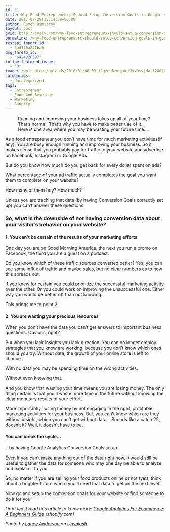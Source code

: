 ```yaml
---
id: 11
title: Why Food Entrepreneurs Should Setup Conversion Goals in Google Analytics?
date: 2017-07-28T13:14:39+00:00
author: Rumen Dimitrov
layout: post
guid: http://braiv.com/why-food-entrepreneurs-should-setup-conversion-goals-in-google-analytics/
permalink: /why-food-entrepreneurs-should-setup-conversion-goals-in-google-analytics/
restapi_import_id:
  - 5a61f0a841ba5
dsq_thread_id:
  - "6424226597"
inline_featured_image:
  - "0"
image: /wp-content/uploads/2018/01/40b09-12gzud3zmojnef3kv9svjda-1200x800.jpeg
categories:
  - Uncategorized
tags:
  - Entrepreneur
  - Food And Beverage
  - Marketing
  - Shopify
---
```

<figure class="wp-caption"><figcaption class="wp-caption-text">Running and improving your business takes up all of your time? That’s normal. That’s why you have to make better use of it. Here is one area where you may be wasting your future time…</figcaption></figure>
As a food entrepreneur you don’t have time for much marketing activities(if any). You are busy enough running and improving your business. So it makes sense that you probably pay for traffic to your website and advertise on Facebook, Instagram or Google Ads.

But do you know how much do you get back for every dollar spent on ads?

What percentage of your ad traffic actually completes the goal you want them to complete on your website?

How many of them buy? How much?

Unless you are tracking that data (by having Conversion Goals correctly set up) you can’t answer these questions.
<h3>So, what is the downside of not having conversion data about your visitor’s behavior on your website?</h3>
<!--more-->
<h4>1. You can’t be certain of the results of your marketing efforts</h4>
One day you are on Good Morning America, the next you run a promo on Facebook, the third you are a guest on a podcast.

Do you know which of these traffic sources converted better? Yes, you can see some influx of traffic and maybe sales, but no clear numbers as to how this spreads out.

If you knew for certain you could prioritize the successful marketing activity over the other. Or you could work on improving the unsuccessful one. Either way you would be better off than not knowing.

This brings me to point 2:
<h4>2. You are wasting your precious resources</h4>
When you don’t have the data you can’t get answers to important business questions. Obvious, right?

But when you lack insights you lack direction. You can no longer employ strategies that you know are working, because you don’t know which ones should you try. Without data, the growth of your online store is left to chance.

With no data you may be spending time on the wrong activities.

Without even knowing that.

And you know that wasting your time means you are losing money. The only thing certain is that you’ll waste more time in the future without knowing the clear monetary results of your effort.

More importantly, losing money by not engaging in the right, profitable marketing activities for your business. But, you can’t know which are they without insight, which you can’t get without data… Sounds like a catch 22, doesn’t it? Well, it doesn’t have to be.
<h4>You can break the cycle…</h4>
…by having Google Analytics Conversion Goals setup.

Even if you can’t make anything out of the data right now, it would still be useful to gather the data for someone who may one day be able to analyze and explain it to you.

So, no matter if you are selling your food products online or not (yet), think about a brighter future where you’ll need that data to get on the next level.

Now go and setup the conversion goals for your website or find someone to do it for you!

<em>Or at least read this article to know more: </em><a href="https://www.shopify.com/blog/14681601-google-analytics-for-ecommerce-a-beginners-guide?ref=braiv" target="_blank" rel="noopener"><em>Google Analytics For Ecommerce: A Beginners Guide</em></a><em> (shopify.com)</em>

<em>Photo by </em><a href="https://unsplash.com/photos/D1_7Jz5cFTs?utm_source=unsplash&amp;utm_medium=referral&amp;utm_content=creditCopyText" target="_blank" rel="noopener"><em>Lance Anderson</em></a><em> on </em><a href="https://unsplash.com/?utm_source=unsplash&amp;utm_medium=referral&amp;utm_content=creditCopyText" target="_blank" rel="noopener"><em>Unsplash</em></a>
